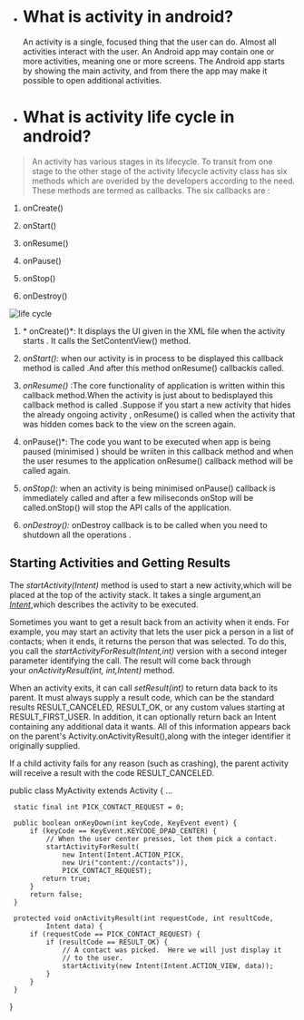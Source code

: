 -  # **What is activity in android?**

    An activity is a single, focused thing that the user can do. Almost all activities interact with the user. An Android app may contain one or more activities,
    meaning one or more screens. The Android app starts by showing the main activity, and from there the app may make it possible to open additional activities.

-  # **What is activity life cycle in android?**

> An activity has various stages in its lifecycle. To transit from one stage to the other stage of the activity lifecycle activity class has six methods which are 
  overided by the developers according to the need. These methods are termed as callbacks. The six callbacks are :

1.  onCreate()

2.  onStart()

3.  onResume()

4.  onPause()

5.  onStop()

6.  onDestroy()

 ![life cycle](https://static.javatpoint.com/images/androidimages/Android-Activity-Lifecycle.png)

1.  * onCreate()*: It displays the UI given in the XML file when the activity starts . It calls the SetContentView() method.

2.  *onStart():* when our activity is in process to be displayed this callback method is called .And after this method onResume() callbackis called.

3.  *onResume()* :The core functionality of application is written within this callback method.When the activity is just about to bedisplayed this callback method 
    is called .Suppose if you start a new activity that hides the already ongoing activity , onResume() is called when the activity that was hidden comes back to 
    the view on the screen again.

4.  onPause()*: The code you want to be executed when app is being paused (minimised ) should be wriiten in this callback method and when the user resumes to the
    application onResume() callback method will be called again.

5.  *onStop():* when an activity is being minimised onPause() callback is immediately called and after a few miliseconds onStop will be called.onStop() will stop 
    the API calls of the application.

6.  *onDestroy():* onDestroy callback is to be called when you need to shutdown all the operations .

## Starting Activities and Getting Results

The *startActivity(Intent)* method is used to start a new activity,which will be placed at the top of the activity stack. It takes a single argument,an 
[*Intent*](https://developer.android.com/reference/android/content/Intent),which describes the activity to be executed.

Sometimes you want to get a result back from an activity when it ends. For example, you may start an activity that lets the user pick a person in a list of contacts; 
when it ends, it returns the person that was selected. To do this, you call the *startActivityForResult(Intent,int)* version with a second integer parameter identifying
the call. The result will come back through your *onActivityResult(int, int,Intent)* method.

When an activity exits, it can call *setResult(int)* to return data back to its parent. It must always supply a result code, which can be the standard results 
RESULT\_CANCELED, RESULT\_OK, or any custom values starting at RESULT\_FIRST\_USER. In addition, it can optionally return back an Intent containing any additional 
data it wants. All of this information appears back on the parent's Activity.onActivityResult(),along with the integer identifier it originally supplied.

If a child activity fails for any reason (such as crashing), the parent activity will receive a result with the code RESULT_CANCELED.


 public class MyActivity extends Activity {
     ...

     static final int PICK_CONTACT_REQUEST = 0;

     public boolean onKeyDown(int keyCode, KeyEvent event) {
         if (keyCode == KeyEvent.KEYCODE_DPAD_CENTER) {
             // When the user center presses, let them pick a contact.
             startActivityForResult(
                 new Intent(Intent.ACTION_PICK,
                 new Uri("content://contacts")),
                 PICK_CONTACT_REQUEST);
            return true;
         }
         return false;
     }

     protected void onActivityResult(int requestCode, int resultCode,
             Intent data) {
         if (requestCode == PICK_CONTACT_REQUEST) {
             if (resultCode == RESULT_OK) {
                 // A contact was picked.  Here we will just display it
                 // to the user.
                 startActivity(new Intent(Intent.ACTION_VIEW, data));
             }
         }
     }
 }
 